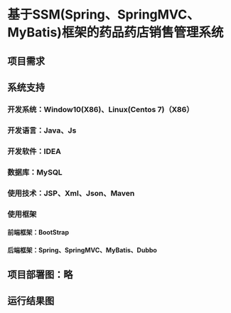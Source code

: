 # 基于SSM(Spring、SpringMVC、MyBatis)框架的药品药店销售管理系统

##  项目需求



##  系统支持
### 开发系统：Window10(X86)、Linux(Centos 7)（X86）
### 开发语言：Java、Js
### 开发软件：IDEA
### 数据库：MySQL
### 使用技术：JSP、Xml、Json、Maven
### 使用框架
#### 前端框架：BootStrap
#### 后端框架：Spring、SpringMVC、MyBatis、Dubbo

##  项目部署图：略
##  运行结果图





